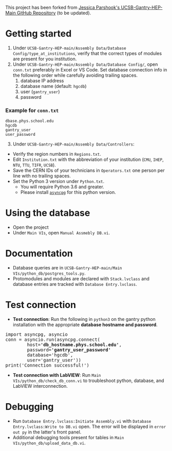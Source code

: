 This project has been forked from [Jessica Parshook's UCSB-Gantry-HEP-Main GitHub Repository](https://github.com/jparshook/UCSB-Gantry-master-main) (to be updated).

# Getting started
1. Under `UCSB-Gantry-HEP-main/Assembly Data/Database Config/type_at_institutions`, verify that the correct types of modules are present for you institution.
2. Under `UCSB-Gantry-HEP-main/Assembly Data/Database Config/`, open `conn.txt` preferably in Excel or VS Code. Set database connection info in the following order while carefully avoiding trailing spaces.
     1. database IP address
     2.  database name (default: `hgcdb`)
     3.  user (`gantry_user`)
     4.  password
### Example for `conn.txt`
```
dbase.phys.school.edu
hgcdb
gantry_user
user_password
```


3. Under `UCSB-Gantry-HEP-main/Assembly Data/Controllers`:
  - Verify the region numbers in `Regions.txt`.
  - Edit `Institution.txt` with the abbreviation of your institution (`CMU`, `IHEP`, `NTU`, `TTU`, `TIFR`, `UCSB`).
  - Save the CERN IDs of your technicians in `Operators.txt` one person per line with no trailing spaces.
  - Set the Python 3 version under `Python.txt`.
    - You will require Python 3.6 and greater.
    - Please install [`asyncpg`](https://pypi.org/project/asyncpg/) for this python version.
  

# Using the database
- Open the project
- Under `Main VIs`, open `Manual Assmebly DB.vi`.

# Documentation
- Database queries are in `UCSB-Gantry-HEP-main/Main VIs/python_db/postgres_tools.py`.
- Protomodules and modules are declared with `Stack.lvclass` and database entries are tracked with `Database Entry.lvclass`.

# Test connection
- **Test connection**: Run the following in `python3` on the gantry python installation with the appropriate **database hostname and password**.
<pre>
import asyncpg, asyncio
conn = asyncio.run(asyncpg.connect(
        host=<b>'db_hostname.phys.school.edu'</b>,
        password=<b>'gantry_user_password'</b>
        database='hgcdb',
        user='gantry_user'))
print('Connection successful!')
</pre>
- **Test connection with LabVIEW**: Run `Main VIs/python_db/check_db_conn.vi` to troubleshoot python, database, and LabVIEW interconnection.

# Debugging
- Run `Database Entry.lvclass:Initiate Assembly.vi` with `Database Entry.lvclass:Write to DB.vi` open. The error will be displayed in `error out py` in the latter's front panel.
- Additional debugging tools present for tables in `Main VIs/python_db/upload_data_db.vi`.

